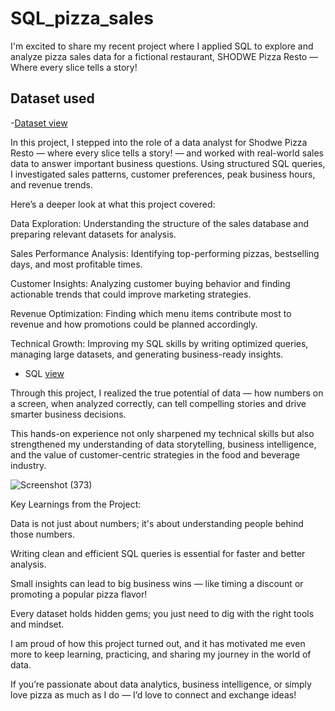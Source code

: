 # SQL_pizza_sales


I'm excited to share my recent project where I applied SQL to explore and analyze pizza sales data for a fictional restaurant, SHODWE Pizza Resto — Where every slice tells a story!

## Dataset used 

-<a href="https://github.com/anjalishaw760/SQL_pizza_sales/blob/main/Pizza_sales%20PDF%20_2.pdf">Dataset view</a>


In this project, I stepped into the role of a data analyst for Shodwe Pizza Resto — where every slice tells a story! — and worked with real-world sales data to answer important business questions.
Using structured SQL queries, I investigated sales patterns, customer preferences, peak business hours, and revenue trends.

Here’s a deeper look at what this project covered:

Data Exploration: Understanding the structure of the sales database and preparing relevant datasets for analysis.

Sales Performance Analysis: Identifying top-performing pizzas, bestselling days, and most profitable times.

Customer Insights: Analyzing customer buying behavior and finding actionable trends that could improve marketing strategies.

Revenue Optimization: Finding which menu items contribute most to revenue and how promotions could be planned accordingly.

Technical Growth: Improving my SQL skills by writing optimized queries, managing large datasets, and generating business-ready insights.


- SQL <a href="https://github.com/anjalishaw760/SQL_pizza_sales/commit/963b5b1534f9e96d54b821024a3403b653d8b639"> view</a>


Through this project, I realized the true potential of data — how numbers on a screen, when analyzed correctly, can tell compelling stories and drive smarter business decisions.

This hands-on experience not only sharpened my technical skills but also strengthened my understanding of data storytelling, business intelligence, and the value of customer-centric strategies in the food and beverage industry.

![Screenshot (373)](https://github.com/user-attachments/assets/4ff1258f-bc5e-412e-90f0-c6e430ad3a82)


Key Learnings from the Project:

Data is not just about numbers; it's about understanding people behind those numbers.

Writing clean and efficient SQL queries is essential for faster and better analysis.

Small insights can lead to big business wins — like timing a discount or promoting a popular pizza flavor!

Every dataset holds hidden gems; you just need to dig with the right tools and mindset.

I am proud of how this project turned out, and it has motivated me even more to keep learning, practicing, and sharing my journey in the world of data.

If you’re passionate about data analytics, business intelligence, or simply love pizza as much as I do — I’d love to connect and exchange ideas!
